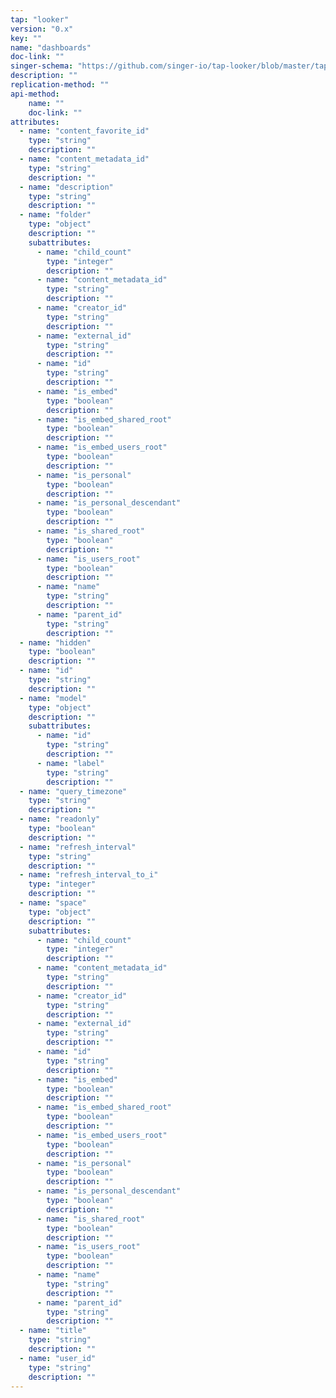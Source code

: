 ```yaml
---
tap: "looker"
version: "0.x"
key: ""
name: "dashboards"
doc-link: ""
singer-schema: "https://github.com/singer-io/tap-looker/blob/master/tap_looker/schemas/dashboards.json"
description: ""
replication-method: ""
api-method:
    name: ""
    doc-link: ""
attributes:
  - name: "content_favorite_id"
    type: "string"
    description: ""
  - name: "content_metadata_id"
    type: "string"
    description: ""
  - name: "description"
    type: "string"
    description: ""
  - name: "folder"
    type: "object"
    description: ""
    subattributes:
      - name: "child_count"
        type: "integer"
        description: ""
      - name: "content_metadata_id"
        type: "string"
        description: ""
      - name: "creator_id"
        type: "string"
        description: ""
      - name: "external_id"
        type: "string"
        description: ""
      - name: "id"
        type: "string"
        description: ""
      - name: "is_embed"
        type: "boolean"
        description: ""
      - name: "is_embed_shared_root"
        type: "boolean"
        description: ""
      - name: "is_embed_users_root"
        type: "boolean"
        description: ""
      - name: "is_personal"
        type: "boolean"
        description: ""
      - name: "is_personal_descendant"
        type: "boolean"
        description: ""
      - name: "is_shared_root"
        type: "boolean"
        description: ""
      - name: "is_users_root"
        type: "boolean"
        description: ""
      - name: "name"
        type: "string"
        description: ""
      - name: "parent_id"
        type: "string"
        description: ""
  - name: "hidden"
    type: "boolean"
    description: ""
  - name: "id"
    type: "string"
    description: ""
  - name: "model"
    type: "object"
    description: ""
    subattributes:
      - name: "id"
        type: "string"
        description: ""
      - name: "label"
        type: "string"
        description: ""
  - name: "query_timezone"
    type: "string"
    description: ""
  - name: "readonly"
    type: "boolean"
    description: ""
  - name: "refresh_interval"
    type: "string"
    description: ""
  - name: "refresh_interval_to_i"
    type: "integer"
    description: ""
  - name: "space"
    type: "object"
    description: ""
    subattributes:
      - name: "child_count"
        type: "integer"
        description: ""
      - name: "content_metadata_id"
        type: "string"
        description: ""
      - name: "creator_id"
        type: "string"
        description: ""
      - name: "external_id"
        type: "string"
        description: ""
      - name: "id"
        type: "string"
        description: ""
      - name: "is_embed"
        type: "boolean"
        description: ""
      - name: "is_embed_shared_root"
        type: "boolean"
        description: ""
      - name: "is_embed_users_root"
        type: "boolean"
        description: ""
      - name: "is_personal"
        type: "boolean"
        description: ""
      - name: "is_personal_descendant"
        type: "boolean"
        description: ""
      - name: "is_shared_root"
        type: "boolean"
        description: ""
      - name: "is_users_root"
        type: "boolean"
        description: ""
      - name: "name"
        type: "string"
        description: ""
      - name: "parent_id"
        type: "string"
        description: ""
  - name: "title"
    type: "string"
    description: ""
  - name: "user_id"
    type: "string"
    description: ""
---
```

